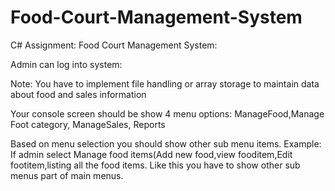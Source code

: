 # Food-Court-Management-System
C# Assignment:
Food Court Management System:
 
 

Admin can log into system:

 
Note: You have to implement file handling or array storage to maintain data about food and sales information

Your console screen should be show 4 menu options: ManageFood,Manage Foot category, ManageSales, Reports

Based on menu selection you should show other sub menu items.
Example: If admin select Manage food items(Add new food,view fooditem,Edit footitem,listing all the food items. Like this you have to show other sub menus part of main menus.


